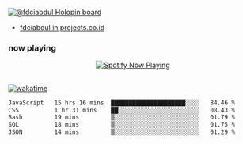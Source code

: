 [![@fdciabdul Holopin board](https://holopin.io/api/user/board?user=fdciabdul)](https://holopin.io/@fdciabdul)

- [fdciabdul in projects.co.id](https://projects.co.id/public/browse_users/view/496e26/fdciabdul)

### now playing 

<p align="center">
  <a href="https://open.spotify.com/user/31ljmyymhthokwewwcd6dsdmvprm" target="_blank"><img src="https://novatorem-psi-rosy.vercel.app/api/spotify" alt="Spotify Now Playing"/></a>
</p>

##

[![wakatime](https://wakatime.com/badge/user/87646243-158a-4241-a3cb-668e1fa2dbb8.svg)](https://wakatime.com/@87646243-158a-4241-a3cb-668e1fa2dbb8)
<!--START_SECTION:waka-->

```txt
JavaScript   15 hrs 16 mins  █████████████████████░░░░   84.46 %
CSS          1 hr 31 mins    ██░░░░░░░░░░░░░░░░░░░░░░░   08.43 %
Bash         19 mins         ▒░░░░░░░░░░░░░░░░░░░░░░░░   01.79 %
SQL          18 mins         ▒░░░░░░░░░░░░░░░░░░░░░░░░   01.75 %
JSON         14 mins         ▒░░░░░░░░░░░░░░░░░░░░░░░░   01.29 %
```

<!--END_SECTION:waka-->
